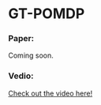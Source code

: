 # GT-POMDP

### Paper:
Coming soon.

### Vedio:
[Check out the video here!](https://youtu.be/eC5Ykd9ElO8)

